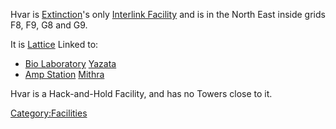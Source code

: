 Hvar is [Extinction](Oshur.md#Extinction)'s only [Interlink
Facility](Interlink.md) and is in the North East inside
grids F8, F9, G8 and G9.

It is [Lattice](Lattice.md) Linked to:

- [Bio Laboratory](Bio_Laboratory.md)
  [Yazata](Yazata.md)
- [Amp Station](Amp_Station.md) [Mithra](Mithra.md)

Hvar is a Hack-and-Hold Facility, and has no Towers close to it.

[Category:Facilities](Category:Facilities.md)
